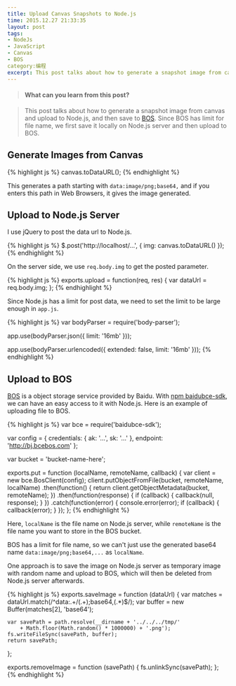 ```yaml
---
title: Upload Canvas Snapshots to Node.js
time: 2015.12.27 21:33:35
layout: post
tags:
- NodeJs
- JavaScript
- Canvas
- BOS
category:编程
excerpt: This post talks about how to generate a snapshot image from canvas and upload to Node.js, and then save to <a href="http://bce.baidu.com/doc/BOS/index.html" target="_blank">BOS</a>. Since BOS has a limit for file name, we first save it locally on Node.js server  and then upload to BOS.
---
```


> #### What can you learn from this post?

> This post talks about how to generate a snapshot image from canvas and upload to Node.js, and then save to <a href="http://bce.baidu.com/doc/BOS/index.html" target="_blank">BOS</a>. Since BOS has limit for file name, we first save it locally on Node.js server  and then upload to BOS.



## Generate Images from Canvas

{% highlight js %}
canvas.toDataURL();
{% endhighlight %}

This generates a path starting with `data:image/png;base64,` and if you enters this path in Web Browsers, it gives the image generated.



## Upload to Node.js Server

I use jQuery to post the data url to Node.js.

{% highlight js %}
$.post('http://localhost/...', {
    img: canvas.toDataURL()
});
{% endhighlight %}

On the server side, we use `req.body.img` to get the posted parameter.

{% highlight js %}
exports.upload = function(req, res) {
    var dataUrl = req.body.img;
};
{% endhighlight %}

Since Node.js has a limit for post data, we need to set the limit to be large enough in `app.js`.

{% highlight js %}
var bodyParser = require('body-parser');

app.use(bodyParser.json({
    limit: '16mb'
}));

app.use(bodyParser.urlencoded({
    extended: false,
    limit: '16mb'
}));
{% endhighlight %}



## Upload to BOS

<a href="http://bce.baidu.com/doc/BOS/index.html" target="_blank">BOS</a> is a object storage service provided by Baidu. With <a href="https://www.npmjs.com/package/baidubce-sdk" target="_blank">npm baidubce-sdk</a>, we can have an easy access to it with Node.js. Here is an example of uploading file to BOS.

{% highlight js %}
var bce = require('baidubce-sdk');

var config = {
    credentials: {
        ak: '...',
        sk: '...'
    },
    endpoint: 'http://bj.bcebos.com'
};

var bucket = 'bucket-name-here';

exports.put = function (localName, remoteName, callback) {
    var client = new bce.BosClient(config);
    client.putObjectFromFile(bucket, remoteName, localName)
        .then(function() {
            return client.getObjectMetadata(bucket, remoteName);
        })
        .then(function(response) {
            if (callback) {
                callback(null, response);
            }
        })
        .catch(function(error) {
            console.error(error);
            if (callback) {
                callback(error);
            }
        });
};
{% endhighlight %}

Here, `localName` is the file name on Node.js server, while `remoteName` is the file name you want to store in the BOS bucket.

BOS has a limit for file name, so we can't just use the generated base64 name `data:image/png;base64,...` as `localName`.

One approach is to save the image on Node.js server as temporary image with random name and upload to BOS, which will then be deleted from Node.js server afterwards.

{% highlight js %}
exports.saveImage = function (dataUrl) {
    var matches = dataUrl.match(/^data:.+\/(.+);base64,(.*)$/);
    var buffer = new Buffer(matches[2], 'base64');

    var savePath = path.resolve(__dirname + '../../../tmp/'
        + Math.floor(Math.random() * 1000000) + '.png');
    fs.writeFileSync(savePath, buffer);
    return savePath;
};

exports.removeImage = function (savePath) {
    fs.unlinkSync(savePath);
};
{% endhighlight %}
